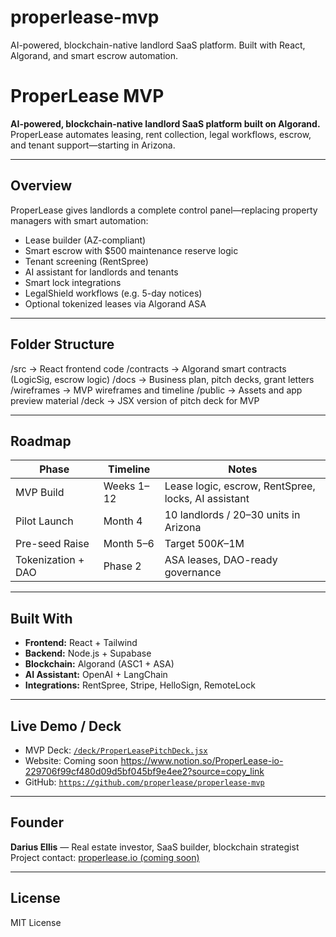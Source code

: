 # properlease-mvp
AI-powered, blockchain-native landlord SaaS platform. Built with React, Algorand, and smart escrow automation.
# ProperLease MVP

**AI-powered, blockchain-native landlord SaaS platform built on Algorand.**  
ProperLease automates leasing, rent collection, legal workflows, escrow, and tenant support—starting in Arizona.

---

## Overview

ProperLease gives landlords a complete control panel—replacing property managers with smart automation:
- Lease builder (AZ-compliant)
- Smart escrow with $500 maintenance reserve logic
- Tenant screening (RentSpree)
- AI assistant for landlords and tenants
- Smart lock integrations
- LegalShield workflows (e.g. 5-day notices)
- Optional tokenized leases via Algorand ASA

---

## Folder Structure

/src → React frontend code
/contracts → Algorand smart contracts (LogicSig, escrow logic)
/docs → Business plan, pitch decks, grant letters
/wireframes → MVP wireframes and timeline
/public → Assets and app preview material
/deck → JSX version of pitch deck for MVP


---

## Roadmap

| Phase            | Timeline     | Notes |
|------------------|--------------|-------|
| MVP Build        | Weeks 1–12   | Lease logic, escrow, RentSpree, locks, AI assistant |
| Pilot Launch     | Month 4      | 10 landlords / 20–30 units in Arizona |
| Pre-seed Raise   | Month 5–6    | Target $500K–$1M |
| Tokenization + DAO | Phase 2     | ASA leases, DAO-ready governance |

---

## Built With

- **Frontend:** React + Tailwind  
- **Backend:** Node.js + Supabase  
- **Blockchain:** Algorand (ASC1 + ASA)  
- **AI Assistant:** OpenAI + LangChain  
- **Integrations:** RentSpree, Stripe, HelloSign, RemoteLock  

---

## Live Demo / Deck

- MVP Deck: [`/deck/ProperLeasePitchDeck.jsx`](./deck/ProperLeasePitchDeck.jsx)
- Website: Coming soon https://www.notion.so/ProperLease-io-229706f99cf480d09d5bf045bf9e4ee2?source=copy_link
- GitHub: [`https://github.com/properlease/properlease-mvp`](https://github.com/properlease/properlease-mvp)

---

## Founder

**Darius Ellis** — Real estate investor, SaaS builder, blockchain strategist  
Project contact: [properlease.io (coming soon)]()

---

## License

MIT License
